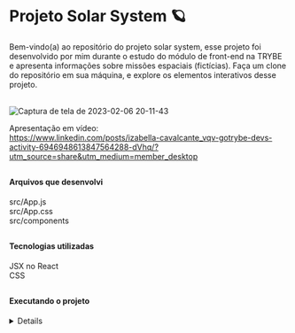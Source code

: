 # Projeto Solar System  🪐
Bem-vindo(a) ao repositório do projeto solar system, esse projeto foi desenvolvido por mim durante o estudo do módulo de front-end na TRYBE e apresenta informações sobre missões espaciais (fictícias). Faça um clone do repositório em sua máquina, e explore os elementos interativos desse projeto.</br></br>

![Captura de tela de 2023-02-06 20-11-43](https://user-images.githubusercontent.com/102598731/217108823-0bf935bd-4faf-4292-b5c1-c72a3a14ee5a.png)

Apresentação em vídeo:</br>
https://www.linkedin.com/posts/izabella-cavalcante_vqv-gotrybe-devs-activity-6946948613847564288-dVhq/?utm_source=share&utm_medium=member_desktop

##

<h4>Arquivos que desenvolvi</h4>
src/App.js</br>
src/App.css</br>
src/components

##

<h4>Tecnologias utilizadas</h4>
JSX no React</br>
CSS

##

<h4>Executando o projeto</h4>
<details>
1. Clone o repositório</br>
• git clone git@github.com:izacavalcante/project-solar-system.git

2. Instalar as dependências</br>
• npm install

3. Crie uma branch a partir da branch master</br>
• Verifique que você está na branch master</br>
Exemplo: git branch</br>
• Se não estiver, mude para a branch master</br>
Exemplo: git checkout master
    
4. Crie uma branch</br>
• Exemplo: git checkout -b fulaninho-solar-system

5. Adicione as mudanças ao stage do Git e faça um commit</br>
• Verifique que as mudanças ainda não estão no stage</br>
Exemplo: git status (deve aparecer listada a pasta fulaninho em vermelho)</br>
• Adicione o novo arquivo ao stage do Git</br>
Exemplo:</br>
git add . (adicionando todas as mudanças - que estavam em vermelho - ao stage do Git)</br>
git status (deve aparecer listado o arquivo fulaninho/README.md em verde)</br>
• Faça o commit inicial</br>
Exemplo:</br>
git commit -m 'Projeto Solar System' (fazendo o primeiro commit)</br>
git status (deve aparecer uma mensagem tipo nothing to commit )
      
6. Adicione a sua branch com o novo commit ao repositório remoto</br>
Usando o exemplo anterior: git push -u origin fulaninho-solar-system

7. Crie um novo Pull Request (PR)


<h4>Executar a aplicação:</h4>
• npm start
</details>
